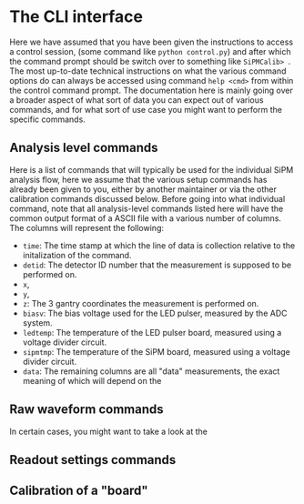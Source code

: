 # The CLI interface

Here we have assumed that you have been given the instructions to access a
control session, (some command like `python control.py`) and after which the
command prompt should be switch over to something like `SiPMCalib> `. The most
up-to-date technical instructions on what the various command options do can
always be accessed using command `help <cmd>` from within the control command
prompt. The documentation here is mainly going over a broader aspect of what sort
of data you can expect out of various commands, and for what sort of use case
you might want to perform the specific commands.

## Analysis level commands

Here is a list of commands that will typically be used for the individual SiPM
analysis flow, here we assume that the various setup commands has already been
given to you, either by another maintainer or via the other calibration commands
discussed below. Before going into what individual command, note that all
analysis-level commands listed here will have the common output format of a ASCII
file with a various number of columns. The columns will represent the following:

- `time`: The time stamp at which the line of data is collection relative to the
  initalization of the command.
- `detid`: The detector ID number that the measurement is supposed to be
  performed on.
- `x`,
- `y`,
- `z`: The 3 gantry coordinates the measurement is performed on.
- `biasv`: The bias voltage used for the LED pulser, measured by the ADC system.
- `ledtemp`: The temperature of the LED pulser board, measured using a voltage
  divider circuit.
- `sipmtmp`: The temperature of the SiPM board, measured using a voltage divider
  circuit.
- `data`: The remaining columns are all "data" measurements, the exact meaning of
  which will depend on the

## Raw waveform commands

In certain cases, you might want to take a look at the


## Readout settings commands

## Calibration of a "board"
